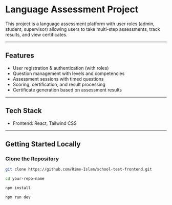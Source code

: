 # Language Assessment Project

This project is a language assessment platform with user roles (admin, student, supervisor) allowing users to take multi-step assessments, track results, and view certificates.

---

## Features

- User registration & authentication (with roles)  
- Question management with levels and competencies  
- Assessment sessions with timed questions  
- Scoring, certification, and result processing  
- Certificate generation based on assessment results

---

## Tech Stack

- Frontend: React, Tailwind CSS  

---

## Getting Started Locally

### Clone the Repository

```bash
git clone https://github.com/Rime-Islam/school-test-frontend.git
```
```bash
cd your-repo-name
```
```bash
npm install
```
```bash
npm run dev
```